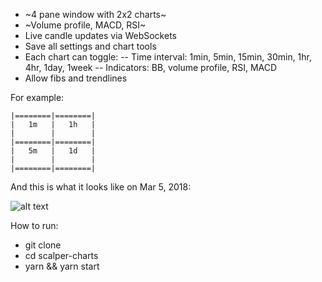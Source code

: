 - ~4 pane window with 2x2 charts~
- ~Volume profile, MACD, RSI~
- Live candle updates via WebSockets
- Save all settings and chart tools
- Each chart can toggle:
 -- Time interval: 1min, 5min, 15min, 30min, 1hr, 4hr, 1day, 1week
 -- Indicators: BB, volume profile, RSI, MACD
- Allow fibs and trendlines

For example:

```
|========|========|
|   1m   |   1h   |
|        |        |
|========|========|
|   5m   |   1d   |
|        |        |
|========|========|
```

And this is what it looks like on Mar 5, 2018:

![alt text](https://user-images.githubusercontent.com/3288757/37013145-67d9b83a-20c6-11e8-94d0-2dba51cb5856.png)

How to run:
- git clone
- cd scalper-charts
- yarn && yarn start
